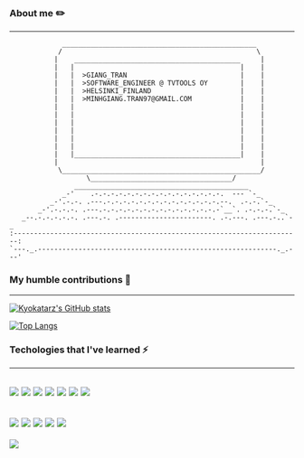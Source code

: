 ### About me ✏️
---
```
             ________________________________________________
            /                                                \
           |    _________________________________________     |
           |   |                                         |    |
           |   |  >GIANG_TRAN                            |    |
           |   |  >SOFTWARE_ENGINEER @ TVTOOLS OY        |    |
           |   |  >HELSINKI_FINLAND                      |    |
           |   |  >MINHGIANG.TRAN97@GMAIL.COM            |    |
           |   |                                         |    |
           |   |                                         |    |
           |   |                                         |    |
           |   |                                         |    |
           |   |                                         |    |
           |   |                                         |    |
           |   |_________________________________________|    |
           |                                                  |
            \_________________________________________________/
                   \___________________________________/
                ___________________________________________
             _-'    .-.-.-.-.-.-.-.-.-.-.-.-.-.-.-.-.  --- `-_
          _-'.-.-. .---.-.-.-.-.-.-.-.-.-.-.-.-.-.-.--.  .-.-.`-_
       _-'.-.-.-. .---.-.-.-.-.-.-.-.-.-.-.-.-.-.-.-`__`. .-.-.-.`-_
   _--.-.-.-.-.-. .---.-. .-----------------------. .-.---. .---.-..`-_
:-----------------------------------------------------------------------:
`---._.-----------------------------------------------------------._.---'

```

### My humble contributions 📖
--- 

[![Kyokatarz's GitHub stats](https://github-readme-stats.vercel.app/api?username=kyokatarz&count_private=true&show_icons=true&theme=radical)
](https://github.com/anuraghazra/github-readme-stats) 

[![Top Langs](https://github-readme-stats.vercel.app/api/top-langs/?username=kyokatarz&count_private=true&show_icons=true&theme=radical&hide=shell&langs_count=5&layout=compact)](https://github.com/anuraghazra/github-readme-stats)

### Techologies that I've learned ⚡
---
<img src="https://img.shields.io/badge/TypeScript-007ACC?style=for-the-badge&logo=typescript&logoColor=white"/> <img src="https://img.shields.io/badge/React-20232A?style=for-the-badge&logo=react&logoColor=61DAFB"/> <img src="https://img.shields.io/badge/next.js-000000?style=for-the-badge&logo=nextdotjs&logoColor=white"/> <img src="https://img.shields.io/badge/Gatsby-663399?style=for-the-badge&logo=gatsby&logoColor=white"/> 
<img src="https://img.shields.io/badge/Sass-CC6699?style=for-the-badge&logo=sass&logoColor=white"/> <img src="https://img.shields.io/badge/Material--UI-0081CB?style=for-the-badge&logo=material-ui&logoColor=white"/> <img src="https://img.shields.io/badge/Tailwind_CSS-38B2AC?style=for-the-badge&logo=tailwind-css&logoColor=white"/>
--
<img src="https://img.shields.io/badge/Node.js-339933?style=for-the-badge&logo=nodedotjs&logoColor=white"/>  <img src="https://img.shields.io/badge/Express.js-000000?style=for-the-badge&logo=express&logoColor=white"/> <img src="https://img.shields.io/badge/nestjs-E0234E?style=for-the-badge&logo=nestjs&logoColor=white"/> <img src="https://img.shields.io/badge/MongoDB-4EA94B?style=for-the-badge&logo=mongodb&logoColor=white"/> <img src="https://img.shields.io/badge/PostgreSQL-316192?style=for-the-badge&logo=postgresql&logoColor=white" />
--
<img src="https://img.shields.io/badge/Jest-C21325?style=for-the-badge&logo=jest&logoColor=white" />

